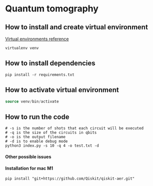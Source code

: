 # Quantum tomography

## How to install and create virtual environment
[Virtual environments reference](https://virtualenv.pypa.io/en/latest/)
```shell
virtualenv venv
```

## How to install dependencies
```shell
pip install -r requirements.txt
```

## How to activate virtual environment
```sql
source venv/bin/activate
```

## How to run the code
```shell
# -s is the number of shots that each circuit will be executed
# -q is the size of the circuits in qbits
# -o is the output filename
# -d is to enable debug mode
python3 index.py -s 10 -q 4 -o test.txt -d
```

#### Other possible issues
#### Installation for mac M1
```shell
pip install "git+https://github.com/Qiskit/qiskit-aer.git"
```